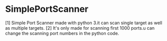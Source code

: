 # SimplePortScanner
[1] Simple Port Scanner made with python 3.it can scan single target as well as multiple targets.
[2] It's only made for scanning first 1000 ports.u can change the scanning port numbers in the python code.

